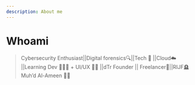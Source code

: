 ```yaml
---
description: About me
---
```


# Whoami

> Cybersecurity Enthusiast||Digital forensics🔍||Tech  ||Cloud☁️ ||Learning Dev 👨🏾‍💻 + UI/UX 👨‍🎨 ||dTr Founder || Freelancer💯||RIJF🪦 Muh’d Al-Ameen 🤲🏾
